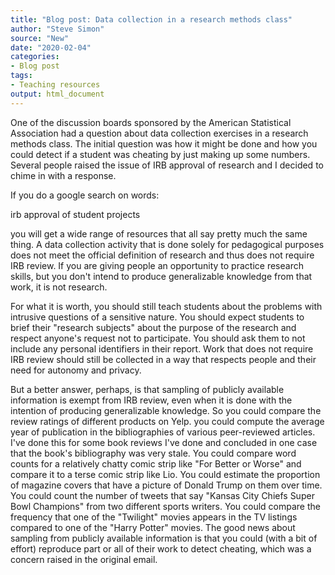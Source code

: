 ```yaml
---
title: "Blog post: Data collection in a research methods class"
author: "Steve Simon"
source: "New"
date: "2020-02-04"
categories:
- Blog post
tags:
- Teaching resources
output: html_document
---
```


One of the discussion boards sponsored by the American Statistical Association had a question about data collection exercises in a research methods class. The initial question was how it might be done and how you could detect if a student was cheating by just making up some numbers. Several people raised the issue of IRB approval of research and I decided to chime in with a response.

<!---More--->

If you do a google search on words:

irb approval of student projects

you will get a wide range of resources that all say pretty much the same thing. A data collection activity that is done solely for pedagogical purposes does not meet the official definition of research and thus does not require IRB review. If you are giving people an opportunity to practice research skills, but you don't intend to produce generalizable knowledge from that work, it is not research.

For what it is worth, you should still teach students about the problems with intrusive questions of a sensitive nature. You should expect students to brief their "research subjects" about the purpose of the research and respect anyone's request not to participate. You should ask them to not include any personal identifiers in their report. Work that does not require IRB review should still be collected in a way that respects people and their need for autonomy and privacy.

But a better answer, perhaps, is that sampling of publicly available information is exempt from IRB review, even when it is done with the intention of producing generalizable knowledge. So you could compare the review ratings of different products on Yelp. you could compute the average year of publication in the bibliographies of various peer-reviewed articles. I've done this for some book reviews I've done and concluded in one case that the book's bibliography was very stale. You could compare word counts for a relatively chatty comic strip like "For Better or Worse" and compare it to a terse comic strip like Lio. You could estimate the proportion of magazine covers that have a picture of Donald Trump on them over time. You could count the number of tweets that say "Kansas City Chiefs Super Bowl Champions" from two different sports writers. You could compare the frequency that one of the "Twilight" movies appears in the TV listings compared to one of the "Harry Potter" movies. The good news about sampling from publicly available information is that you could (with a bit of effort) reproduce part or all of their work to detect cheating, which was a concern raised in the original email.
